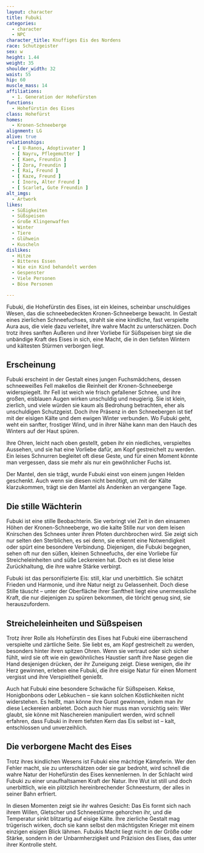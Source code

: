 ```yaml
---
layout: character
title: Fubuki
categories:
  - character
  - NPC
character_title: Knuffiges Eis des Nordens
race: Schutzgeister
sex: w
height: 1.44
weight: 35
shoulder_width: 32
waist: 55
hip: 60
muscle_mass: 14
affiliations:
  - 1. Generation der Hohefürsten
functions:
  - Hohefürstin des Eises
class: Hohefürst
homes:
  - Kronen-Schneeberge
alignment: LG
alive: true
relationships:
  - [ U-Ranos, Adoptivvater ]
  - [ Nayru, Pflegemutter ]
  - [ Kaen, Freundin ]
  - [ Zora, Freundin ]
  - [ Rai, Freund ]
  - [ Kaze, Freund ]
  - [ Inoro, Alter Freund ]
  - [ Scarlet, Gute Freundin ]
alt_imgs:
  - Artwork
likes:
  - Süßigkeiten
  - Süßspeisen
  - Große Klingenwaffen
  - Winter
  - Tiere
  - Glühwein
  - Kuscheln
dislikes:
  - Hitze
  - Bitteres Essen
  - Wie ein Kind behandelt werden
  - Gespenster
  - Viele Personen
  - Böse Personen

---
```


Fubuki, die Hohefürstin des Eises, ist ein kleines, scheinbar unschuldiges Wesen, das die schneebedeckten
Kronen-Schneeberge bewacht. In Gestalt eines zierlichen Schneefuchses, strahlt sie eine kindliche, fast verspielte Aura
aus, die viele dazu verleitet, ihre wahre Macht zu unterschätzen. Doch trotz ihres sanften Äußeren und ihrer Vorliebe
für Süßspeisen birgt sie die unbändige Kraft des Eises in sich, eine Macht, die in den tiefsten Wintern und kältesten
Stürmen verborgen liegt.

<!--more-->

## Erscheinung

Fubuki erscheint in der Gestalt eines jungen Fuchsmädchens, dessen schneeweißes Fell makellos die Reinheit der
Kronen-Schneeberge widerspiegelt. Ihr Fell ist weich wie frisch gefallener Schnee, und ihre großen, eisblauen Augen
wirken unschuldig und neugierig. Sie ist klein, zierlich, und viele würden sie kaum als Bedrohung betrachten, eher als
unschuldigen Schutzgeist. Doch ihre Präsenz in den Schneebergen ist tief mit der eisigen Kälte und dem ewigen Winter
verbunden. Wo Fubuki geht, weht ein sanfter, frostiger Wind, und in ihrer Nähe kann man den Hauch des Winters auf der
Haut spüren.

Ihre Ohren, leicht nach oben gestellt, geben ihr ein niedliches, verspieltes Aussehen, und sie hat eine Vorliebe dafür,
am Kopf gestreichelt zu werden. Ein leises Schnurren begleitet oft diese Geste, und für einen Moment könnte man
vergessen, dass sie mehr als nur ein gewöhnlicher Fuchs ist.

Der Mantel, den sie trägt, wurde Fubuki einst von einem jungen Helden geschenkt. Auch wenn sie diesen nicht benötigt, um
mit der Kälte klarzukommen, trägt sie den Mantel als Andenken an vergangene Tage.

## Die stille Wächterin

Fubuki ist eine stille Beobachterin. Sie verbringt viel Zeit in den einsamen Höhen der Kronen-Schneeberge, wo die kalte
Stille nur von dem leisen Knirschen des Schnees unter ihren Pfoten durchbrochen wird. Sie zeigt sich nur selten den
Sterblichen, es sei denn, sie erkennt eine Notwendigkeit oder spürt eine besondere Verbindung. Diejenigen, die Fubuki
begegnen, sehen oft nur den süßen, kleinen Schneefuchs, der eine Vorliebe für Streicheleinheiten und süße Leckereien
hat. Doch es ist diese leise Zurückhaltung, die ihre wahre Stärke verbirgt.

Fubuki ist das personifizierte Eis: still, klar und unerbittlich. Sie schätzt Frieden und Harmonie, und ihre Natur neigt
zu Gelassenheit. Doch diese Stille täuscht – unter der Oberfläche ihrer Sanftheit liegt eine unermessliche Kraft, die
nur diejenigen zu spüren bekommen, die töricht genug sind, sie herauszufordern.

## Streicheleinheiten und Süßspeisen

Trotz ihrer Rolle als Hohefürstin des Eises hat Fubuki eine überraschend verspielte und zärtliche Seite. Sie liebt es,
am Kopf gestreichelt zu werden, besonders hinter ihren spitzen Ohren. Wenn sie vertraut oder sich sicher fühlt, wird sie
oft wie ein gewöhnliches Haustier sanft ihre Nase gegen die Hand desjenigen drücken, der ihr Zuneigung zeigt. Diese
wenigen, die ihr Herz gewinnen, erleben eine Fubuki, die ihre eisige Natur für einen Moment vergisst und ihre
Verspieltheit genießt.

Auch hat Fubuki eine besondere Schwäche für Süßspeisen. Kekse, Honigbonbons oder Lebkuchen – sie kann solchen
Köstlichkeiten nicht widerstehen. Es heißt, man könne ihre Gunst gewinnen, indem man ihr diese Leckereien anbietet. Doch
auch hier muss man vorsichtig sein: Wer glaubt, sie könne mit Naschereien manipuliert werden, wird schnell erfahren,
dass Fubuki in ihrem tiefsten Kern das Eis selbst ist – kalt, entschlossen und unverzeihlich.

## Die verborgene Macht des Eises

Trotz ihres kindlichen Wesens ist Fubuki eine mächtige Kämpferin. Wer den Fehler macht, sie zu unterschätzen oder sie
gar bedroht, wird schnell die wahre Natur der Hohefürstin des Eises kennenlernen. In der Schlacht wird Fubuki zu einer
unaufhaltsamen Kraft der Natur. Ihre Wut ist still und doch unerbittlich, wie ein plötzlich hereinbrechender
Schneesturm, der alles in seiner Bahn erfriert.

In diesen Momenten zeigt sie ihr wahres Gesicht: Das Eis formt sich nach ihrem Willen, Gletscher und Schneestürme
gehorchen ihr, und die Temperatur sinkt blitzartig auf eisige Kälte. Ihre zierliche Gestalt mag trügerisch wirken, doch
sie kann selbst den mächtigsten Krieger mit einem einzigen eisigen Blick lähmen. Fubukis Macht liegt nicht in der Größe
oder Stärke, sondern in der Unbarmherzigkeit und Präzision des Eises, das unter ihrer Kontrolle steht.